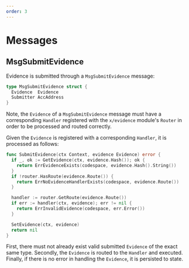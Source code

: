```yaml
---
order: 3
---
```


# Messages

## MsgSubmitEvidence

Evidence is submitted through a `MsgSubmitEvidence` message:

```go
type MsgSubmitEvidence struct {
  Evidence  Evidence
  Submitter AccAddress
}
```

Note, the `Evidence` of a `MsgSubmitEvidence` message must have a corresponding
`Handler` registered with the `x/evidence` module's `Router` in order to be processed
and routed correctly.

Given the `Evidence` is registered with a corresponding `Handler`, it is processed
as follows:

```go
func SubmitEvidence(ctx Context, evidence Evidence) error {
  if _, ok := GetEvidence(ctx, evidence.Hash()); ok {
    return ErrEvidenceExists(codespace, evidence.Hash().String())
  }
  if !router.HasRoute(evidence.Route()) {
    return ErrNoEvidenceHandlerExists(codespace, evidence.Route())
  }

  handler := router.GetRoute(evidence.Route())
  if err := handler(ctx, evidence); err != nil {
    return ErrInvalidEvidence(codespace, err.Error())
  }

  SetEvidence(ctx, evidence)
  return nil
}
```

First, there must not already exist valid submitted `Evidence` of the exact same
type. Secondly, the `Evidence` is routed to the `Handler` and executed. Finally,
if there is no error in handling the `Evidence`, it is persisted to state.
